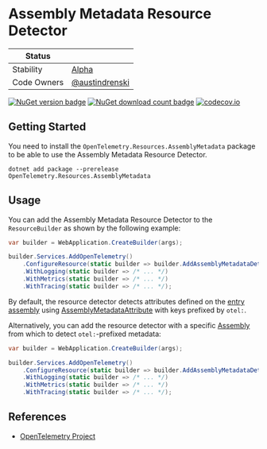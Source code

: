 # Assembly Metadata Resource Detector

| Status      |                                                    |
|-------------|----------------------------------------------------|
| Stability   | [Alpha](../../README.md#alpha)                     |
| Code Owners | [@austindrenski](https://github.com/austindrenski) |

[![NuGet version badge](https://img.shields.io/nuget/v/OpenTelemetry.Resources.AssemblyMetadata)](https://www.nuget.org/packages/OpenTelemetry.Resources.AssemblyMetadata)
[![NuGet download count badge](https://img.shields.io/nuget/dt/OpenTelemetry.Resources.AssemblyMetadata)](https://www.nuget.org/packages/OpenTelemetry.Resources.AssemblyMetadata)
[![codecov.io](https://codecov.io/gh/open-telemetry/opentelemetry-dotnet-contrib/branch/main/graphs/badge.svg?flag=unittests-Resources.AssemblyMetadata)](https://app.codecov.io/gh/open-telemetry/opentelemetry-dotnet-contrib?flags[0]=unittests-Resources.AssemblyMetadata)

## Getting Started

You need to install the `OpenTelemetry.Resources.AssemblyMetadata` package to be able to use the Assembly Metadata Resource Detector.

```shell
dotnet add package --prerelease OpenTelemetry.Resources.AssemblyMetadata
```

## Usage

You can add the Assembly Metadata Resource Detector to the `ResourceBuilder` as shown by the following example:

```csharp
var builder = WebApplication.CreateBuilder(args);

builder.Services.AddOpenTelemetry()
    .ConfigureResource(static builder => builder.AddAssemblyMetadataDetector())
    .WithLogging(static builder => /* ... */)
    .WithMetrics(static builder => /* ... */)
    .WithTracing(static builder => /* ... */);
```

By default, the resource detector detects attributes defined on
the [entry assembly](https://learn.microsoft.com/dotnet/api/system.reflection.assembly.getentryassembly)
using [AssemblyMetadataAttribute](https://learn.microsoft.com/dotnet/api/system.reflection.assemblymetadataattribute) with keys prefixed by `otel:`.

Alternatively, you can add the resource detector with a specific [Assembly](https://learn.microsoft.com/dotnet/api/system.reflection.assembly) from
which to detect `otel:`-prefixed metadata:

```csharp
var builder = WebApplication.CreateBuilder(args);

builder.Services.AddOpenTelemetry()
    .ConfigureResource(static builder => builder.AddAssemblyMetadataDetector(typeof(SomeType).Assembly))
    .WithLogging(static builder => /* ... */)
    .WithMetrics(static builder => /* ... */)
    .WithTracing(static builder => /* ... */);
```

## References

- [OpenTelemetry Project](https://opentelemetry.io/)
